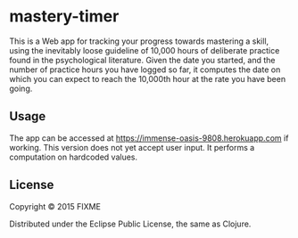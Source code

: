 # mastery-timer

This is a Web app for tracking your progress towards mastering a skill, using the inevitably loose guideline of 10,000 hours of deliberate practice found in the psychological literature. Given the date you started, and the number of practice hours you have logged so far, it computes the date on which you can expect to reach the 10,000th hour at the rate you have been going.

## Usage

The app can be accessed at https://immense-oasis-9808.herokuapp.com if working. This version does not yet accept user input. It performs a computation on hardcoded values.

## License

Copyright © 2015 FIXME

Distributed under the Eclipse Public License, the same as Clojure.
